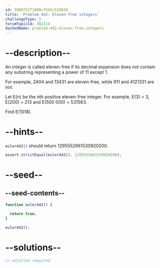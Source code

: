 ```yaml
---
id: 5900f5271000cf542c510039
title: 'Problem 442: Eleven-free integers'
challengeType: 5
forumTopicId: 302114
dashedName: problem-442-eleven-free-integers
---
```


# --description--

An integer is called eleven-free if its decimal expansion does not contain any substring representing a power of 11 except 1.

For example, 2404 and 13431 are eleven-free, while 911 and 4121331 are not.

Let E(n) be the nth positive eleven-free integer. For example, E(3) = 3, E(200) = 213 and E(500 000) = 531563.

Find E(1018).

# --hints--

`euler442()` should return 1295552661530920200.

```js
assert.strictEqual(euler442(), 1295552661530920200);
```

# --seed--

## --seed-contents--

```js
function euler442() {

  return true;
}

euler442();
```

# --solutions--

```js
// solution required
```
